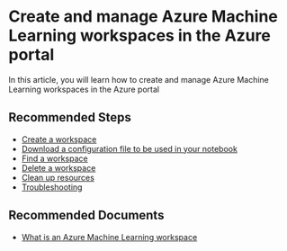 <properties
    pageTitle="Create and manage Azure Machine Learning workspaces in the Azure portal"
    description="Create and manage Azure Machine Learning workspaces in the Azure portal"
    service="microsoft.machinelearning"
    resource="ws20"
    authors="lanta"
    ms.author="lanta"
    selfHelpType="generic"
    supportTopicIds="32321879"
    resourceTags=""
    productPesIds="15570"
    cloudEnvironments="public, fairfax, mooncake, usnat, ussec"
 	articleId="microsoft.machinelearning.portal.workspacesetup"
	ownershipId="AzureML_AzureMachineLearning"
/>

# Create and manage Azure Machine Learning workspaces in the Azure portal

In this article, you will learn how to create and manage Azure Machine Learning workspaces in the Azure portal

## **Recommended Steps**

* [Create a workspace](https://docs.microsoft.com/azure/machine-learning/how-to-manage-workspace#create-a-workspace)
* [Download a configuration file to be used in your notebook](https://docs.microsoft.com/azure/machine-learning/how-to-manage-workspace#download-a-configuration-file)
* [Find a workspace](https://docs.microsoft.com/azure/machine-learning/how-to-manage-workspace#view)
* [Delete a workspace](https://docs.microsoft.com/azure/machine-learning/how-to-manage-workspace#delete-a-workspace)
* [Clean up resources](https://docs.microsoft.com/azure/machine-learning/how-to-manage-workspace#clean-up-resources)
* [Troubleshooting](https://docs.microsoft.com/azure/machine-learning/how-to-manage-workspace#troubleshooting)

## **Recommended Documents**

* [What is an Azure Machine Learning workspace](https://docs.microsoft.com/azure/machine-learning/concept-workspace)